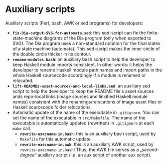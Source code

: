 # Auxiliary scripts

Auxiliary scripts (Perl, bash, AWK or sed programs) for developers:

- **`fix-Dia-output-SVG-for-automata.sed`**: this sed-script can fix the finite-state-machine diagrams of the Dia program (only when exported to SVG).
  The Dia program uses a non-standard notation for the final states of a state machine (automata). This sed-script makes the inner circle of the double circle thicker in its contour.
- **`rename-modules.bash`**: an auxiliary bash script to help the developer to keep Haskell module imports consistent. In other words: it helps the developer to rename Haskell module path names and import paths in the whole Haskell sourcecode accordingly if a module is renamed or relocated.
- **`lift-READMEs-asset-sources-and-local-links.sed`**: an auxiliary sed script to help the developer to keep the  README file's asset sources ands repo-local links (image sources and linkified Haskell module names) consistent with the renamings/relocations of image asset files or Haskell sourcecode folder relocations.
- Automatic update of the name of the executable in `.gitignore`: You can set the name of the executable in `src/Makefile`. The name of the executable is automatically updated (rewritten) in `.gitignore` at each `make` call.
    - **`rewrite-execname-in.bash`**:  this is an auxiliary bash script, used by `Makefile` for this automatic update
    - **`rewrite-execname-in.awk`**:  this is an auxiliary AWK script, used by `rewrite-execname-in.bash`! Thus, the AWK file serves as a „*second-degree*” auxiliary script (i.e. an aux script of another aux script).
